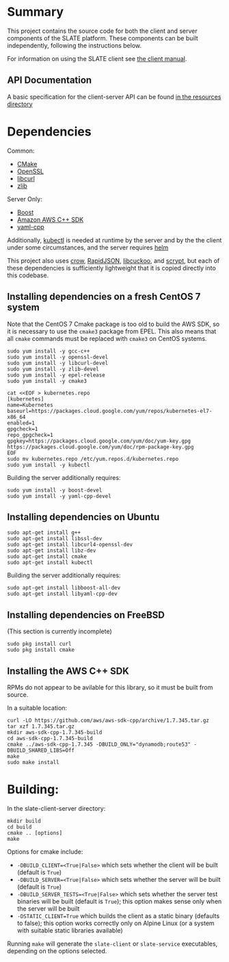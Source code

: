 Summary
=======
This project contains the source code for both the client and server components of the SLATE platform. These components can be built independently, following the instructions below. 

For information on using the SLATE client see [the client manual](resources/docs/client_manual.md). 

## API Documentation
A basic specification for the client-server API can be found [in the resources directory](resources/api_specification)

Dependencies
============

Common:

- [CMake](https://cmake.org)
- [OpenSSL](https://www.openssl.org)
- [libcurl](https://curl.haxx.se/libcurl/)
- [zlib](https://www.zlib.net)

Server Only:

- [Boost](https://www.boost.org)
- [Amazon AWS C++ SDK](https://github.com/aws/aws-sdk-cpp)
- [yaml-cpp](https://github.com/jbeder/yaml-cpp)

Additionally, [kubectl](https://kubernetes.io/docs/tasks/tools/install-kubectl/) is needed at runtime by the server and by the the client under some circumstances, and the server requires [helm](https://helm.sh)

This project also uses [crow](https://github.com/ipkn/crow), [RapidJSON](http://rapidjson.org), [libcuckoo](https://github.com/efficient/libcuckoo), and [scrypt](https://www.tarsnap.com/scrypt.html), but each of these dependencies is sufficiently lightweight that it is copied directly into this codebase. 

Installing dependencies on a fresh CentOS 7 system
--------------------------------------------------
Note that the CentOS 7 Cmake package is too old to build the AWS SDK, so it is necessary to use the `cmake3` package from EPEL. This also means that all `cmake` commands must be replaced with `cmake3` on CentOS systems. 

	sudo yum install -y gcc-c++
	sudo yum install -y openssl-devel
	sudo yum install -y libcurl-devel
	sudo yum install -y zlib-devel
	sudo yum install -y epel-release
	sudo yum install -y cmake3
	
	cat <<EOF > kubernetes.repo
	[kubernetes]
	name=Kubernetes
	baseurl=https://packages.cloud.google.com/yum/repos/kubernetes-el7-x86_64
	enabled=1
	gpgcheck=1
	repo_gpgcheck=1
	gpgkey=https://packages.cloud.google.com/yum/doc/yum-key.gpg https://packages.cloud.google.com/yum/doc/rpm-package-key.gpg
	EOF
	sudo mv kubernetes.repo /etc/yum.repos.d/kubernetes.repo
	sudo yum install -y kubectl
	
Building the server additionally requires:

	sudo yum install -y boost-devel
	sudo yum install -y yaml-cpp-devel

Installing dependencies on Ubuntu
---------------------------------
	sudo apt-get install g++  
	sudo apt-get install libssl-dev
	sudo apt-get install libcurl4-openssl-dev
	sudo apt-get install libz-dev
	sudo apt-get install cmake
	sudo apt-get install kubectl
	
Building the server additionally requires:

	sudo apt-get install libboost-all-dev
	sudo apt-get install libyaml-cpp-dev
	
Installing dependencies on FreeBSD
----------------------------------
(This section is currently incomplete)

	sudo pkg install curl
	sudo pkg install cmake

Installing the AWS C++ SDK
--------------------------
RPMs do not appear to be avilable for this library, so it must be built from source. 

In a suitable location:

	curl -LO https://github.com/aws/aws-sdk-cpp/archive/1.7.345.tar.gz
	tar xzf 1.7.345.tar.gz
	mkdir aws-sdk-cpp-1.7.345-build
	cd aws-sdk-cpp-1.7.345-build
	cmake ../aws-sdk-cpp-1.7.345 -DBUILD_ONLY="dynamodb;route53" -DBUILD_SHARED_LIBS=Off
	make
	sudo make install

Building:
=========
In the slate-client-server directory:

	mkdir build
	cd build
	cmake .. [options]
	make
	
Options for cmake include:

- `-DBUILD_CLIENT=<True|False>` which sets whether the client will be built (default is `True`)
- `-DBUILD_SERVER=<True|False>` which sets whether the server will be built (default is `True`)
- `-DBUILD_SERVER_TESTS=<True|False>` which sets whether the server test binaries will be built (default is `True`); this option makes sense only when the server will be built
- `-DSTATIC_CLIENT=True` which builds the client as a static binary (defaults to false); this option works correctly only on Alpine Linux (or a system with suitable static libraries available)

Running `make` will generate the `slate-client` or `slate-service` executables, depending on the options selected. 
